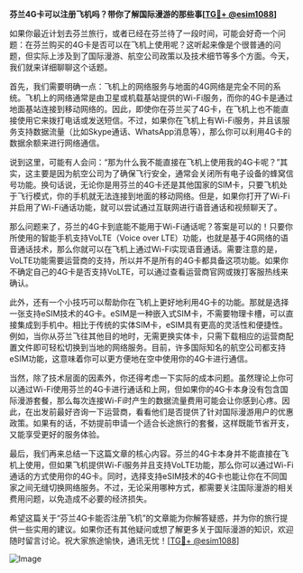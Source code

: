 **芬兰4G卡可以注册飞机吗？带你了解国际漫游的那些事[[TG💪+ @esim1088](https://t.me/s/esim1088)]**

如果你最近计划去芬兰旅行，或者已经在芬兰待了一段时间，可能会好奇一个问题：在芬兰购买的4G卡是否可以在飞机上使用呢？这听起来像是个很普通的问题，但实际上涉及到了国际漫游、航空公司政策以及技术细节等多个方面。今天，我们就来详细聊聊这个话题。

首先，我们需要明确一点：飞机上的网络服务与地面的4G网络是完全不同的系统。飞机上的网络通常是由卫星或机载基站提供的Wi-Fi服务，而你的4G卡是通过地面基站连接到移动网络的。因此，即使你在芬兰买了4G卡，在飞机上也不能直接使用它来拨打电话或发送短信。不过，如果你在飞机上有Wi-Fi服务，并且该服务支持数据流量（比如Skype通话、WhatsApp消息等），那么你可以利用4G卡的数据余额来进行网络通信。

说到这里，可能有人会问：“那为什么我不能直接在飞机上使用我的4G卡呢？”其实，这主要是因为航空公司为了确保飞行安全，通常会关闭所有电子设备的蜂窝信号功能。换句话说，无论你是用芬兰的4G卡还是其他国家的SIM卡，只要飞机处于飞行模式，你的手机就无法连接到地面的移动网络。但是，如果你打开了Wi-Fi并启用了Wi-Fi通话功能，就可以尝试通过互联网进行语音通话和视频聊天了。

那么问题来了，芬兰的4G卡到底能不能用于Wi-Fi通话呢？答案是可以的！只要你所使用的智能手机支持VoLTE（Voice over LTE）功能，也就是基于4G网络的语音通话技术，那么你就可以在飞机上通过Wi-Fi实现语音通话。需要注意的是，VoLTE功能需要运营商的支持，所以并不是所有的4G卡都具备这项功能。如果你不确定自己的4G卡是否支持VoLTE，可以通过查看运营商官网或拨打客服热线来确认。

此外，还有一个小技巧可以帮助你在飞机上更好地利用4G卡的功能。那就是选择一张支持eSIM技术的4G卡。eSIM是一种嵌入式SIM卡，不需要物理卡槽，可以直接集成到手机中。相比于传统的实体SIM卡，eSIM具有更高的灵活性和便捷性。例如，当你从芬兰飞往其他目的地时，无需更换实体卡，只需下载相应的运营商配置文件即可轻松切换到当地的网络服务。目前，许多国际知名的航空公司都支持eSIM功能，这意味着你可以更方便地在空中使用你的4G卡进行通信。

当然，除了技术层面的因素外，你还得考虑一下实际的成本问题。虽然理论上你可以通过Wi-Fi使用芬兰的4G卡进行通话和上网，但如果你的4G卡本身没有包含国际漫游套餐，那么每次连接Wi-Fi时产生的数据流量费用可能会让你感到心疼。因此，在出发前最好咨询一下运营商，看看他们是否提供了针对国际漫游用户的优惠政策。如果有的话，不妨提前申请一个适合长途旅行的套餐，这样既能节省开支，又能享受更好的服务体验。

最后，我们再来总结一下这篇文章的核心内容。芬兰的4G卡本身并不能直接在飞机上使用，但如果飞机提供Wi-Fi服务并且支持VoLTE功能，那么你可以通过Wi-Fi通话的方式使用你的4G卡。同时，选择支持eSIM技术的4G卡也能让你在不同国家之间无缝切换网络服务。不过，无论采用哪种方式，都需要关注国际漫游的相关费用问题，以免造成不必要的经济损失。

希望这篇关于“芬兰4G卡能否注册飞机”的文章能为你解答疑惑，并为你的旅行提供一些实用的建议。如果你还有其他疑问或想了解更多关于国际漫游的知识，欢迎随时留言讨论。祝大家旅途愉快，通讯无忧！[[TG💪+ @esim1088](https://t.me/s/esim1088)]

![Image](https://i.postimg.cc/4NQfJmqS/Snipaste-2025-05-13-00-14-12.png)